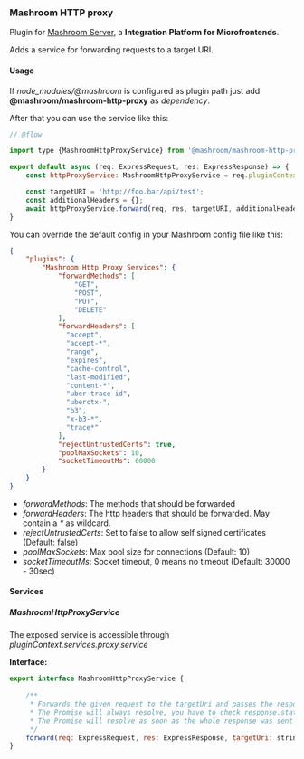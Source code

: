 
### Mashroom HTTP proxy

Plugin for [Mashroom Server](https://www.mashroom-server.com), a **Integration Platform for Microfrontends**. 

Adds a service for forwarding requests to a target URI.

#### Usage

If *node_modules/@mashroom* is configured as plugin path just add **@mashroom/mashroom-http-proxy** as *dependency*.

After that you can use the service like this:

```js
// @flow

import type {MashroomHttpProxyService} from '@mashroom/mashroom-http-proxy/type-definitions';

export default async (req: ExpressRequest, res: ExpressResponse) => {
    const httpProxyService: MashroomHttpProxyService = req.pluginContext.services.proxy.service;

    const targetURI = 'http://foo.bar/api/test';
    const additionalHeaders = {};
    await httpProxyService.forward(req, res, targetURI, additionalHeaders);
}
```

You can override the default config in your Mashroom config file like this:

```json
{
    "plugins": {
        "Mashroom Http Proxy Services": {
            "forwardMethods": [
                "GET",
                "POST",
                "PUT",
                "DELETE"
            ],
            "forwardHeaders": [
              "accept",
              "accept-*",
              "range",
              "expires",
              "cache-control",
              "last-modified",
              "content-*",
              "uber-trace-id",
              "uberctx-",
              "b3",
              "x-b3-*",
              "trace*"
            ],
            "rejectUntrustedCerts": true,
            "poolMaxSockets": 10,
            "socketTimeoutMs": 60000
        }
    }
}
```
 * _forwardMethods_: The methods that should be forwarded
 * _forwardHeaders_: The http headers that should be forwarded. May contain a _*_ as wildcard.
 * _rejectUntrustedCerts_: Set to false to allow self signed certificates (Default: false)
 * _poolMaxSockets_: Max pool size for connections (Default: 10)
 * _socketTimeoutMs_: Socket timeout, 0 means no timeout (Default: 30000 - 30sec)

#### Services

##### MashroomHttpProxyService

The exposed service is accessible through _pluginContext.services.proxy.service_

**Interface:**

```js
export interface MashroomHttpProxyService {
    
    /**
     * Forwards the given request to the targetUri and passes the response from the target to the response object.
     * The Promise will always resolve, you have to check response.statusCode to see if the transfer was successful or not.
     * The Promise will resolve as soon as the whole response was sent to the client.
     */
    forward(req: ExpressRequest, res: ExpressResponse, targetUri: string, additionalHeaders?: HttpHeaders): Promise<void>;
}
```

